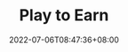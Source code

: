 ---
weight: 2
title: "Play to Earn"
description: ""
date: 2022-07-06T08:47:36+08:00
lastmod: 2022-07-06T08:47:36+08:00
draft: true
ico: '<svg class="icon" aria-hidden="true"><use xlink:href="#icon-wenzhang"></use></svg>'
news: ["动作游戏","策略游戏","卡牌游戏","MMORPG"]
hidePage: true
---